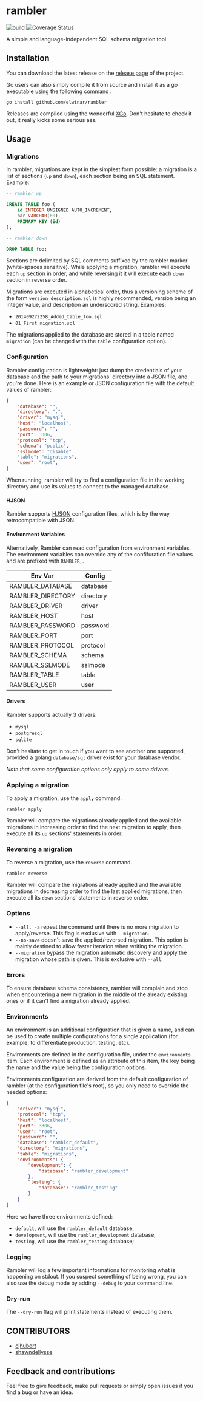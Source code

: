 # rambler 
[![build](https://app.wercker.com/status/b645428b6f548288d71d3ba83cc1a783/s/master "wercker status")](https://app.wercker.com/project/bykey/b645428b6f548288d71d3ba83cc1a783)
[![Coverage Status](https://coveralls.io/repos/elwinar/rambler/badge.svg?branch=master&service=github)](https://coveralls.io/github/elwinar/rambler?branch=master)

A simple and language-independent SQL schema migration tool

## Installation

You can download the latest release on the [release
page](https://github.com/elwinar/rambler/releases) of the project.

Go users can also simply compile it from source and install it as a go
executable using the following command :

```
go install github.com/elwinar/rambler
```

Releases are compiled using the wonderful
[XGo](https://github.com/karalabe/xgo). Don't hesitate to check it out, it
really kicks some serious ass.

## Usage

### Migrations

In rambler, migrations are kept in the simplest form possible: a migration is a
list of sections (`up` and `down`), each section being an SQL statement.
Example:

```sql
-- rambler up

CREATE TABLE foo (
	id INTEGER UNSIGNED AUTO_INCREMENT,
	bar VARCHAR(60),
	PRIMARY KEY (id)
);

-- rambler down

DROP TABLE foo;
```

Sections are delimited by SQL comments suffixed by the rambler marker
(white-spaces sensitive). While applying a migration, rambler will execute each
`up` section in order, and while reversing it it will execute each `down`
section in reverse order.

Migrations are executed in alphabetical order, thus a versioning scheme of the
form `version_description.sql` is highly recommended, version being an integer
value, and description an underscored string. Examples:

* `201409272258_Added_table_foo.sql`
* `01_First_migration.sql`

The migrations applied to the database are stored in a table named `migration`
(can be changed with the `table` configuration option).

### Configuration

Rambler configuration is lightweight: just dump the credentials of your
database and the path to your migrations' directory into a JSON file, and
you're done. Here is an example or JSON configuration file with the default
values of rambler:

```json
{
	"database": "",
	"directory": ".",
	"driver": "mysql",
	"host": "localhost",
	"password": "",
	"port": 3306,
	"protocol": "tcp",
	"schema": "public",
	"sslmode": "disable"
	"table": "migrations",
	"user": "root",
}
```

When running, rambler will try to find a configuration file in the working
directory and use its values to connect to the managed database.

#### HJSON

Rambler supports [HJSON](http://hjson.org/) configuration files, which is by
the way retrocompatible with JSON.

#### Environment Variables

Alternatively, Rambler can read configuration from environment variables. The
environment variables can override any of the confifuration file values and
are prefixed with `RAMBLER_`.

| Env Var           | Config    |
|-------------------|-----------|
| RAMBLER_DATABASE  | database  |
| RAMBLER_DIRECTORY | directory |
| RAMBLER_DRIVER    | driver    |
| RAMBLER_HOST      | host      |
| RAMBLER_PASSWORD  | password  |
| RAMBLER_PORT      | port      |
| RAMBLER_PROTOCOL  | protocol  |
| RAMBLER_SCHEMA    | schema    |
| RAMBLER_SSLMODE   | sslmode   |
| RAMBLER_TABLE     | table     |
| RAMBLER_USER      | user      |

#### Drivers

Rambler supports actually 3 drivers:

- `mysql`
- `postgresql`
- `sqlite`

Don't hesitate to get in touch if you want to see another one supported,
provided a golang `database/sql` driver exist for your database vendor.

*Note that some configuration options only apply to some drivers.*

### Applying a migration

To apply a migration, use the `apply` command.

```
rambler apply
```

Rambler will compare the migrations already applied and the available
migrations in increasing order to find the next migration to apply, then
execute all its `up` sections' statements in order. 

### Reversing a migration

To reverse a migration, use the `reverse` command.

```
rambler reverse
```

Rambler will compare the migrations already applied and the available
migrations in decreasing order to find the last applied migrations, then
execute all its `down` sections' statements in reverse order.

### Options

- `--all, -a` repeat the command until there is no more migration to
  apply/reverse. This flag is exclusive with `--migration`.
- `--no-save` doesn't save the applied/reversed migration. This option is
  mainly destined to allow faster iteration when writing the migration.
- `--migration` bypass the migration automatic discovery and apply the migration
  whose path is given. This is exclusive with `--all`.

### Errors

To ensure database schema consistency, rambler will complain and stop when
encountering a new migration in the middle of the already existing ones or if
it can't find a migration already applied.

### Environments

An environment is an additional configuration that is given a name, and can be
used to create multiple configurations for a single application (for example,
to differentiate production, testing, etc).

Environments are defined in the configuration file, under the `environments`
item.  Each environment is defined as an attribute of this item, the key being
the name and the value being the configuration options.

Environments configuration are derived from the default configuration of
rambler (at the configuration file's root), so you only need to override the
needed options:

```json
{
    "driver": "mysql",
    "protocol": "tcp",
    "host": "localhost",
    "port": 3306,
    "user": "root",
    "password": "",
    "database": "rambler_default",
    "directory": "migrations",
    "table": "migrations",
    "environments": {
        "development": {
            "database": "rambler_development"
        },
        "testing": {
            "database": "rambler_testing"
        }
    }
}
```

Here we have three environments defined:
- `default`, will use the `rambler_default` database,
- `development`, will use the `rambler_development` database,
- `testing`, will use the `rambler_testing` database;

### Logging

Rambler will log a few important informations for monitoring what is happening
on stdout. If you suspect something of being wrong, you can also use the debug
mode by adding `--debug` to your command line.

### Dry-run

The `--dry-run` flag will print statements instead of executing them.

## CONTRIBUTORS

- [cjhubert](https://github.com/cjhubert)
- [shawndellysse](https://github.com/shawndellysse)

## Feedback and contributions

Feel free to give feedback, make pull requests or simply open issues if you
find a bug or have an idea.
